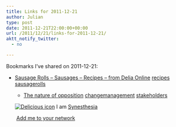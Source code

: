 ```yaml
---
title: Links for 2011-12-21
author: Julian
type: post
date: 2011-12-21T22:00:00+00:00
url: /2011/12/21/links-for-2011-12-21/
aktt_notify_twitter:
  - no

---
```

Bookmarks I&#8217;ve shared on 2011-12-21:

  * [Sausage Rolls &#8211; Sausages &#8211; Recipes &#8211; from Delia Online][1] 
    [recipes][2] [sausagerolls][3] </li> 
    
      * [The nature of opposition][4] 
        [changemanagement][5] [stakeholders][6] </li> </ul> 
        
        <p class="deliciouslink">
          <a href="http://del.icio.us/synesthesia" title="See all my bookmarks on del.icio.us"><img src="https://www.synesthesia.co.uk/images/deliciousicon.jpg" alt="Delicious icon" /></a>&nbsp;I am <a href="http://del.icio.us/synesthesia" title="See all my bookmarks on del.icio.us">Synesthesia</a>
        </p>
        
        <p class="deliciouslink">
          <a href="http://del.icio.us/network?add=synesthesia" title="Add me to your del.icio.us network"><img src="https://www.synesthesia.co.uk/images/add.gif" alt="" /></a>&nbsp;<a href="http://del.icio.us/network?add=synesthesia" title="Add me to your del.icio.us network">Add me to your network</a>
        </p>

 [1]: http://www.deliaonline.com/recipes/main-ingredient/meat/sausages/sausage-rolls.html
 [2]: http://www.delicious.com/synesthesia/recipes
 [3]: http://www.delicious.com/synesthesia/sausagerolls
 [4]: http://changingminds.org/disciplines/change_management/stakeholder_change/nature_opposition.htm
 [5]: http://www.delicious.com/synesthesia/changemanagement
 [6]: http://www.delicious.com/synesthesia/stakeholders
